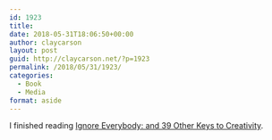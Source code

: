 ```yaml
---
id: 1923
title: 
date: 2018-05-31T18:06:50+00:00
author: claycarson
layout: post
guid: http://claycarson.net/?p=1923
permalink: /2018/05/31/1923/
categories:
  - Book
  - Media
format: aside
---
```

I finished reading [Ignore Everybody: and 39 Other Keys to Creativity](https://www.amazon.com/Ignore-Everybody-Other-Keys-Creativity/dp/159184259X).<!--more-->